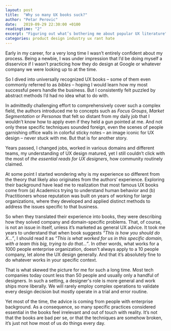 ```yaml
---
layout: post
title:  "Why so many UX books suck?"
author: "Petar Perovic"
date:   2019-09-29 22:30:00 +0100
readingtime: "2"
excerpt: "Figuring out what’s bothering me about popular UX literature"
categories: product design industry ux rant hate
---
```


Early in my career, for a very long time I wasn’t entirely confident about my process. Being a newbie, I was under impression that I’d be doing myself a disservice if I wasn’t practicing how they do design at Google or whatever company we were looking up to at the time.

So I dived into universally recognized UX books – some of them even commonly referred to as _bibles_ – hoping I would learn how my most successful peers handle the business. But I consistently felt puzzled by abstract methods I’d had no idea what to do with.

In admittedly challenging effort to comprehensively cover such a complex field, the authors introduced me to concepts such as _Focus Groups_, _Market Segmentation_ or _Personas_ that felt so distant from my daily job that I wouldn’t know how to apply even if they held a gun pointed at me. And not only these specific techniques sounded foreign, even the scenes of people garnishing office walls in colorful sticky notes – an image iconic for UX design – never stuck with me. But that is for another story.

Years passed, I changed jobs, worked in various domains and different teams, my understanding of UX design matured, yet I still couldn’t click with the most of _the essential reads for UX designers_, how community routinely claimed.

At some point I started wondering why is my experience so different from the theory that likely also originates from the authors’ experience. Exploring their background have lead me to realization that most famous UX books come from (a) Academics trying to understand human behavior and (b) Practitioners whose reputation was built on years of working for large organizations, where they developed and applied distinct methods to address the issues specific to that business.

So when they translated their experience into books, they were describing how they solved company and domain-specific problems. That, of course, is not an issue in itself, unless it’s marketed as general UX advice. It took me years to understand that when book suggests _“This is how you should do X…”_, I should read it as _“This is what worked for us in this specific domain, with a team this big, trying to do that…”_. In other words, what works for a 1000 people enterprise organization, doesn't always apply to a 10 people company, let alone the UX design generally. And that it’s absolutely fine to do whatever works in your specific context.

That is what skewed the picture for me for such a long time. Most tech companies today count less than 50 people and usually only a handful of designers. In such a setting, a designer's role is more general and work ships more liberally. We will rarely employ complex operations to validate every design decision but mostly operate in a trial and error routine.

Yet most of the time, the advice is coming from people with enterprise background. As a consequence, so many specific practices considered essential in the books feel irrelevant and out of touch with reality. It’s not that the books are bad per se, or that the techniques are somehow broken, it’s just not how most of us do things every day.